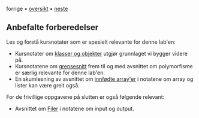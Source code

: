 forrige &bullet; [oversikt](../README.md) &bullet; [neste](02-dictionary.md)

## Anbefalte forberedelser

Les og forstå kursnotater som er spesielt relevante for denne lab'en:
* Kursnotater om [klasser og objekter](https://inf101v23.stromme.me/notat/objekter/) utgjør grunnlaget vi bygger videre på.
* Kursnotatene om [grensesnitt](https://inf101v23.stromme.me/notat/grensesnitt/) frem til og med avsnittet om polymorfisme er særlig relevante for denne lab'en.
* En skumlesning av avsnittet om [innfødte array'er](https://inf101v23.stromme.me/notat/array/#innf%C3%B8dt-array) i notatene om array og lister kan være greit også.

For de frivillige oppgavene på slutten er også følgende relevant:
* Avsnittet om [Filer](https://inf101v23.stromme.me/notat/inputoutput/#filer) i notatene om input og output.
